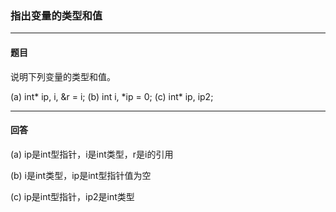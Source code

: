 ### 指出变量的类型和值
***
#### 题目

说明下列变量的类型和值。  

(a) int* ip, i, &r = i; (b) int i, \*ip = 0; (c) int* ip, ip2;

***
#### 回答

(a) ip是int型指针，i是int类型，r是i的引用  

(b) i是int类型，ip是int型指针值为空  

(c) ip是int型指针，ip2是int类型